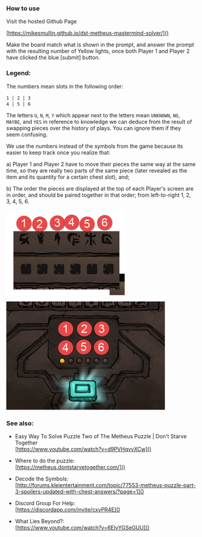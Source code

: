 ### How to use

Visit the hosted Github Page 

[https://mikesmullin.github.io/dst-metheus-mastermind-solver/]()

Make the board match what is shown in the prompt, 
and answer the prompt with the resulting number of Yellow lights, once both Player 1 and Player 2 have clicked the blue [submit] button.

### Legend:

The numbers mean slots in the following order:
```
1 | 2 | 3
4 | 5 | 6
```

The letters `U`, `N`, `M`, `Y` which appear next to the letters mean `UNKNOWN`, `NO`, `MAYBE`, and `YES` in reference to knowledge we can deduce from the result of swapping pieces over the history of plays. You can ignore them if they seem confusing.

We use the numbers instead of the symbols from the game because its easier to keep track once you realize that:

a) Player 1 and Player 2 have to move their pieces the same way at the same time, so they are really two parts of the same piece (later revealed as the item and its quantity for a certain chest slot), and;

b) The order the pieces are displayed at the top of each Player's screen are in order, and should be paired together in that order; from left-to-right 1, 2, 3, 4, 5, 6.

![Image of Number Symbol Alignment](docs/sample-symbol-alignment.png)

![Image of Number Placement Alignment](docs/placement-example-2.png)

### See also:

- Easy Way To Solve Puzzle Two of The Metheus Puzzle | Don't Starve Together  
  [https://www.youtube.com/watch?v=d9PVHqyvXCw]()

- Where to do the puzzle:  
  [https://metheus.dontstarvetogether.com/]()
- Decode the Symbols:  
  [http://forums.kleientertainment.com/topic/77553-metheus-puzzle-part-3-spoilers-updated-with-chest-answers/?page=1]()
- Discord Group For Help:  
  [https://discordapp.com/invite/cxvPR4E]()
- What Lies Beyond?:  
  [https://www.youtube.com/watch?v=6EIvYGSeGUU]()